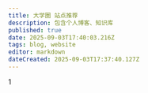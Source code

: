 ```yaml
---
title: 大学圈 站点推荐
description: 包含个人博客、知识库
published: true
date: 2025-09-03T17:40:03.216Z
tags: blog, website
editor: markdown
dateCreated: 2025-09-03T17:37:40.127Z
---
```


1